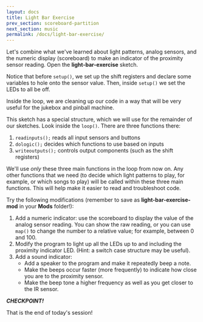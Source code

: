 ```yaml
---
layout: docs
title: Light Bar Exercise
prev_section: scoreboard-partition
next_section: music
permalink: /docs/light-bar-exercise/
---
```


Let's combine what we've learned about light patterns, analog sensors, and the numeric display (scoreboard) to make an indicator of the proximity sensor reading. Open the **light-bar-exercise** sketch.

Notice that before ```setup()```, we set up the shift registers and declare some variables to hole onto the sensor value. Then, inside ```setup()``` we set the LEDs to all be off. 

Inside the loop, we are cleaning up our code in a way that will be very useful for the jukebox and pinball machine. 

This sketch has a special structure, which we will use for the remainder of our sketches. Look inside the ```loop()```. There are three functions there:

1. ```readinputs();``` reads all input sensors and buttons
2. ```dologic();``` decides which functions to use based on inputs
3. ```writeoutputs();``` controls output components (such as the shift registers)

We'll use _only_ these three main functions in the loop from now on. Any other functions that we need (to decide which light patterns to play, for example, or which songs to play) will be called within these three main functions. This will help make it easier to read and troubleshoot code.

Try the following modifications (remember to save as **light-bar-exercise-mod** in your **Mods** folder!):

1. Add a numeric indicator: use the scoreboard to display the value of the analog sensor reading. You can show the raw reading, or you can use ```map()``` to change the number to a relative value; for example, between 0 and 100.
2. Modify the program to light up all the LEDs up to and including the proximity indicator LED. (Hint: a switch case structure may be useful).
3. Add a sound indicator:
    - Add a speaker to the program and make it repeatedly beep a note.
    - Make the beeps occur faster (more frequently) to indicate how close you are to the proximity sensor.
    - Make the beep tone a higher frequency as well as you get closer to the IR sensor.

**_CHECKPOINT!_**

That is the end of today's session! 
